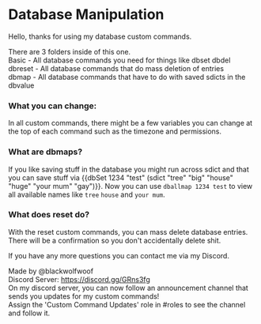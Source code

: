 # Database Manipulation
  
Hello, thanks for using my database custom commands.  
  
There are 3 folders inside of this one.  
Basic - All database commands you need for things like dbset dbdel  
dbreset - All database commands that do mass deletion of entries  
dbmap - All database commands that have to do with saved sdicts in the dbvalue  
  
  
### What you can change:  
In all custom commands, there might be a few variables you can change at the top of each command such as the timezone and permissions.  
  
### What are dbmaps?  
If you like saving stuff in the database you might run across sdict and that you can save stuff via {{dbSet 1234 "test" (sdict "tree" "big"   "house" "huge" "your mum" "gay")}}. Now you can use `dballmap 1234 test` to view all available names like `tree` `house` and `your mum`.   
  
### What does reset do?  
With the reset custom commands, you can mass delete database entries. There will be a confirmation so you don't accidentally delete shit.  
  
  
If you have any more questions you can contact me via my Discord.  
  
Made by @blackwolfwoof  
Discord Server: https://discord.gg/GRns3fg  
On my discord server, you can now follow an announcement channel that sends you updates for my custom commands!  
Assign the 'Custom Command Updates' role in #roles to see the channel and follow it.  
